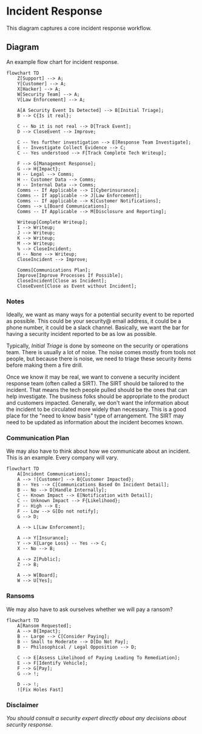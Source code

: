 # Incident Response

This diagram captures a core incident response workflow.

## Diagram

An example flow chart for incident response.

```mermaid
flowchart TD
    Z[Support] --> A;
    Y[Customer] --> A;
    X[Hacker] --> A;
    W[Security Team] --> A;
    V[Law Enforcement] --> A;

    A[A Security Event Is Detected] --> B[Initial Triage];
    B --> C{Is it real};

    C -- No it is not real --> D[Track Event];
    D --> CloseEvent --> Improve;
    
    C -- Yes further investigation --> E[Response Team Investigate];
    E -- Investigate Collect Evidence --> C;
    C -- Yes understood --> F[Track Complete Tech Writeup];
    
    F --> G[Management Response];
    G --> H{Impact};
    H -- Legal --> Comms;
    H -- Customer Data --> Comms;
    H -- Internal Data --> Comms;
    Comms -- If Applicable --> I[Cyberinsurance];
    Comms -- If applicable --> J[Law Enforcement];
    Comms -- If applicable --> K[Customer Notifications];
    Comms --> L[Board Communications];
    Comms -- If Applicable --> M[Disclosure and Reporting];

    Writeup[Complete Writeup];
    I --> Writeup;
    J --> Writeup;
    K --> Writeup;
    M --> Writeup;
    % --> CloseIncident;
    H -- None --> Writeup;
    CloseIncident --> Improve;

    Comms[Communications Plan];
    Improve[Improve Processes If Possible];
    CloseIncident[Close as Incident];
    CloseEvent[Close as Event without Incident];
```

### Notes

Ideally, we want as many ways for a potential security event to be reported
as possible.  This could be your security@ email address, it could be a
phone number, it could be a slack channel.  Basically, we want the bar for
having a security incident reported to be as low as possible.

Typically, _Initial Triage_ is done by someone on the security or
operations team.  There is usually a lot of noise.  The noise comes mostly
from tools not people, but because there is noise, we need to triage these
security items before making them a fire drill.

Once we know it may be real, we want to convene a security incident response
team (often called a SIRT).  The SIRT should be tailored to the incident.
That means the tech people pulled should be the ones that can help
investigate.  The business folks should be appropriate to the product and
customers impacted.  Generally, we don't want the information about the
incident to be circulated more widely than necessary.  This is a good place
for the "need to know basis" type of arrangement.  The SIRT may need to be
updated as information about the incident becomes known.

### Communication Plan

We may also have to think about how we communicate
about an incident.  This is an example.  Every company will vary.

```mermaid
flowchart TD
    A[Incident Communications];
    A --> ![Customer] --> B{Customer Impacted};
    B -- Yes --> C[Communications Based On Incident Detail];
    B -- No --> D[Handle Internally];
    C -- Known Impact --> E[Notification with Detail];
    C -- Unknown Impact --> F{Likelihood};
    F -- High --> E;
    F -- Low --> G[Do not notify];
    G --> D;

    A --> L[Law Enforcement];

    A --> Y[Insurance];
    Y --> X{Large Loss} -- Yes --> C;
    X -- No --> B;

    A --> Z[Public];
    Z --> B;

    A --> W[Board];
    W --> U[Yes];
```

### Ransoms

We may also have to ask ourselves whether we will pay a ransom?

```mermaid
flowchart TD
    A[Ransom Requested];
    A --> B{Impact};
    B -- Large --> C[Consider Paying];
    B -- Small to Moderate --> D[Do Not Pay];
    B -- Philosophical / Legal Opposition --> D;
    
    C --> E[Assess Likelihood of Paying Leading To Remediation];
    E --> F[Identify Vehicle];
    F --> G[Pay];
    G --> !;

    D --> !;
    ![Fix Holes Fast]
```

### Disclaimer

*You should consult a security expert directly about any decisions about security response.*

